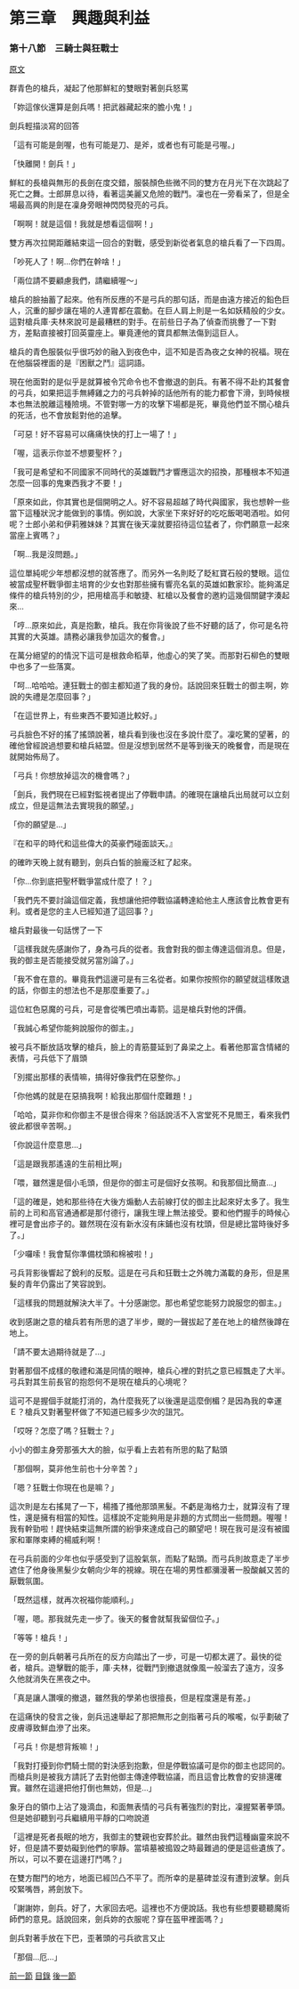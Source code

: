 第三章　興趣與利益
====

### 第十八節　三騎士與狂戰士

[原文](https://syosetu.org/novel/42788/21.html)

群青色的槍兵，凝起了他那鮮紅的雙眼對著劍兵怒罵

「妳這傢伙還算是劍兵嗎！把武器藏起來的膽小鬼！」

劍兵輕描淡寫的回答

「這有可能是劍喔，也有可能是刀、是斧，或者也有可能是弓喔。」

「快離開！劍兵！」

鮮紅的長槍與無形的長劍在度交錯，服裝顏色些微不同的雙方在月光下在次跳起了死亡之舞。士郎屏息以待，看著這美麗又危險的戰鬥。凜也在一旁看呆了，但是全場最高興的則是在凜身旁眼神閃閃發亮的弓兵。

「啊啊！就是這個！我就是想看這個啊！」

雙方再次拉開距離結束這一回合的對戰，感受到新從者氣息的槍兵看了一下四周。

「吵死人了！啊...你們在幹啥！」

「兩位請不要顧慮我們，請繼續喔～」

槍兵的臉抽蓄了起來。他有所反應的不是弓兵的那句話，而是由遠方接近的鉛色巨人，沉重的腳步讓在場的人連胃都在震動。在巨人肩上則是一名如妖精般的少女。這對槍兵庫‧夫林來說可是最糟糕的對手。在前些日子為了偵查而挑釁了一下對方，差點直接被打回英靈座上。畢竟連他的寶具都無法傷到這巨人。

槍兵的青色服裝似乎很巧妙的融入到夜色中，這不知是否為夜之女神的祝福。現在在他腦袋裡面的是『困獸之鬥』這詞語。

現在他面對的是似乎是就算被令咒命令也不會撤退的劍兵。有著不得不赴約其餐會的弓兵，如果把這手無縛雞之力的弓兵幹掉的話他所有的能力都會下滑，到時候根本也無法脫離這種險境。不管對哪一方的攻擊下場都是死，畢竟他們並不關心槍兵的死活，也不會放鬆對他的追擊。

「可惡！好不容易可以痛痛快快的打上一場了！」

「喔，這表示你並不想要聖杯？」

「我可是希望和不同國家不同時代的英雄戰鬥才響應這次的招換，那種根本不知道怎麼一回事的鬼東西我才不要！」

「原來如此，你其實也是個開明之人。好不容易超越了時代與國家，我也想幹一些當下這種狀況才能做到的事情。例如說，大家坐下來好好的吃吃飯喝喝酒啦。如何呢？士郎小弟和伊莉雅妹妹？其實在後天凜就要招待這位猛者了，你們願意一起來當座上賓嗎？」

「啊...我是沒問題。」

這位單純呢少年想都沒想的就答應了。而另外一名則眨了眨紅寶石般的雙眼。這位被當成聖杯戰爭御主培育的少女也對那些擁有響亮名氣的英雄如數家珍。能夠滿足條件的槍兵特別的少，把用槍高手和敏捷、紅槍以及餐會的邀約這幾個關鍵字湊起來...

「哼...原來如此，真是抱歉，槍兵。我在你背後說了些不好聽的話了，你可是名符其實的大英雄。請務必讓我參加這次的餐會。」

在萬分絕望的的情況下這可是根救命稻草，他虛心的笑了笑。而那對石柳色的雙眼中也多了一些落寞。

「呵...哈哈哈。連狂戰士的御主都知道了我的身份。話說回來狂戰士的御主啊，妳說的失禮是怎麼回事？」

「在這世界上，有些東西不要知道比較好。」

弓兵臉色不好的搖了搖頭說著，槍兵看到後也沒在多說什麼了。凜吃驚的望著，的確他曾經說過想要和槍兵結盟。但是沒想到居然不是等到後天的晚餐會，而是現在就開始佈局了。

「弓兵！你想放掉這次的機會嗎？」

「劍兵，我們現在已經對監視者提出了停戰申請。的確現在讓槍兵出局就可以立刻成立，但是這無法去實現我的願望。」

「你的願望是...」

『在和平的時代和這些偉大的英豪們碰面談天。』

的確昨天晚上就有聽到，劍兵白皙的臉龐泛紅了起來。

「你...你到底把聖杯戰爭當成什麼了！？」

「我們先不要討論這個定義，我想讓他把停戰協議轉達給他主人應該會比教會更有利。或者是您的主人已經知道了這回事？」

槍兵對最後一句話愣了一下

「這樣我就先感謝你了，身為弓兵的從者。我會對我的御主傳達這個消息。但是，我的御主是否能接受就另當別論了。」

「我不會在意的。畢竟我們這邊可是有三名從者。如果你按照你的願望就這樣敗退的話，你御主的想法也不是那麼重要了。」

這位紅色惡魔的弓兵，可是會從嘴巴噴出毒箭。這是槍兵對他的評價。

「我誠心希望你能夠說服你的御主。」

被弓兵不斷放話攻擊的槍兵，臉上的青筋蔓延到了鼻梁之上。看著他那富含情緒的表情，弓兵低下了眉頭

「別擺出那樣的表情嘛，搞得好像我們在惡整你。」

「你他媽的就是在惡搞我啊！給我出那個什麼難題！」

「哈哈，莫非你和你御主不是很合得來？俗話說活不入宮堂死不見閻王，看來我們彼此都很辛苦啊。」

「你說這什麼意思...」

「這是跟我那遙遠的生前相比啊」

「喂，雖然還是個小毛頭，但是你的御主可是個好女孩啊。和我那個比簡直...」

「這的確是，她和那些待在大後方煽動人去前線打仗的御主比起來好太多了。我生前的上司和高官通通都是那付德行，讓我生理上無法接受。要和他們握手的時候心裡可是會出疹子的。雖然現在沒有新水沒有床鋪也沒有枕頭，但是總比當時後好多了。」

「少囉嗦！我會幫你準備枕頭和棉被啦！」

弓兵背影後響起了銳利的反駁。這是在弓兵和狂戰士之外魄力滿載的身形，但是黑髮的青年仍露出了笑容說到。

「這樣我的問題就解決大半了。十分感謝您。那也希望您能努力說服您的御主。」

收到感謝之意的槍兵若有所思的退了半步，颼的一聲拔起了差在地上的槍然後蹲在地上。

「請不要太過期待就是了...」

對著那個不成樣的敬禮和滿是同情的眼神，槍兵心裡的對抗之意已經飄走了大半。弓兵對其生前長官的抱怨何不是現在槍兵的心境呢？

這可不是握個手就能打消的，為什麼我死了以後還是這麼倒楣？是因為我的幸運Ｅ？槍兵又對著聖杯做了不知道已經多少次的詛咒。

「哎呀？怎麼了嗎？狂戰士？」

小小的御主身旁那張大大的臉，似乎看上去若有所思的點了點頭

「那個啊，莫非他生前也十分辛苦？」

「嗯？狂戰士你現在也是嘛？」

這次則是左右搖晃了一下，楊搔了搔他那頭黑髮。不虧是海格力士，就算沒有了理性，還是擁有相當的知性。這樣說不定能夠用是非題的方式問出一些問題。喔喔！我有幹勁啦！趕快結束這無所謂的紛爭來達成自己的願望吧！現在我可是沒有被國家和軍隊束縛的楊威利啊！

在弓兵前面的少年也似乎感受到了這股氣氛，而點了點頭。而弓兵則故意走了半步遮住了他身後黑髮少女朝向少年的視線。現在在場的男性都瀰漫著一股酸鹹又苦的厭戰氛圍。

「既然這樣，就再次祝福你能順利。」

「喔，嗯。那我就先走一步了。後天的餐會就幫我留個位子。」

「等等！槍兵！」

在一旁的劍兵朝著弓兵所在的反方向踏出了一步，可是一切都太遲了。最快的從者，槍兵。遊擊戰的能手，庫‧夫林，從戰鬥到撤退就像風一般溜去了遠方，沒多久他就消失在黑夜之中。

「真是讓人讚嘆的撤退，雖然我的學弟也很擅長，但是程度還是有差。」

在這痛快的發言之後，劍兵迅速舉起了那把無形之劍指著弓兵的喉嚨，似乎劃破了皮膚導致鮮血滲了出來。

「弓兵！你是想背叛嘛！」

「我對打擾到你們騎士間的對決感到抱歉，但是停戰協議可是你的御主也認同的。而槍兵則是被我方請託了去對他御主傳達停戰協議，而且這會比教會的安排還確實。雖然在這邊把他打倒也無妨，但是...」

象牙白的領巾上沾了幾滴血，和面無表情的弓兵有著強烈的對比，凜握緊著拳頭。但是她卻聽到弓兵繼續用平靜的口吻說道

「這裡是死者長眠的地方，我御主的雙親也安葬於此。雖然由我們這種幽靈來說不好，但是請不要妨礙到他們的寧靜。當墳墓被搗毀之時最難過的便是這些遺族了。所以，可以不要在這邊打鬥嗎？」

在雙方酣鬥的地方，地面已經凹凸不平了。而所幸的是墓碑並沒有遭到波擊。劍兵咬緊嘴唇，將劍放下。

「謝謝妳，劍兵。好了，大家回去吧。這裡也不方便說話。我也有些想要聽聽魔術師們的意見。話說回來，劍兵妳的衣服呢？穿在盔甲裡面嗎？」

劍兵對著手放在下巴，歪著頭的弓兵欲言又止

「那個...厄...」



[前一節](./0317.md)
[目錄](../README.md)
[後一節](./0319.md)
